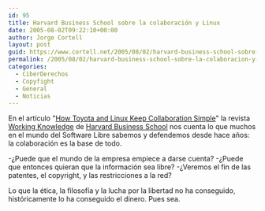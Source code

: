```yaml
---
id: 95
title: Harvard Business School sobre la colaboración y Linux
date: 2005-08-02T09:22:10+00:00
author: Jorge Cortell
layout: post
guid: https://www.cortell.net/2005/08/02/harvard-business-school-sobre-la-colaboracion-y-linux/
permalink: /2005/08/02/harvard-business-school-sobre-la-colaboracion-y-linux/
categories:
  - CiberDerechos
  - Copyfight
  - General
  - Noticias
---
```

En el artí­culo "[How Toyota and Linux Keep Collaboration Simple](https://hbswk.hbs.edu/item.jhtml?id=4928&t=technology&iss=y)" la revista [Working Knowledge](https://hbswk.hbs.edu) de [Harvard Business School](https://www.hbs.edu) nos cuenta lo que muchos en el mundo del Software Libre sabemos y defendemos desde hace años: la colaboración es la base de todo.

-¿Puede que el mundo de la empresa empiece a darse cuenta? -¿Puede que entonces quieran que la información sea libre? -¿Veremos el fin de las patentes, el copyright, y las restricciones a la red?

Lo que la ética, la filosofí­a y la lucha por la libertad no ha conseguido, históricamente lo ha conseguido el dinero. Pues sea.